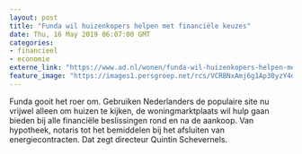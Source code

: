 ```yaml
---
layout: post
title: "Funda wil huizenkopers helpen met financiële keuzes"
date: Thu, 16 May 2019 06:07:00 GMT
categories: 
- financieel 
- economie 
externe_link: "https://www.ad.nl/wonen/funda-wil-huizenkopers-helpen-met-financiele-keuzes~a05be965/"
feature_image: "https://images1.persgroep.net/rcs/VCRBNxAmj6g1Ap30yzY4dWQh0GI/diocontent/147692781/_fitwidth/400/?appId=21791a8992982cd8da851550a453bd7f&quality=0.7"
---
```


Funda gooit het roer om. Gebruiken Nederlanders de populaire site nu vrijwel alleen om huizen te kijken, de woningmarktplaats wil hulp gaan bieden bij alle financiële beslissingen rond en na de aankoop. Van hypotheek, notaris tot het bemiddelen bij het afsluiten van energiecontracten. Dat zegt directeur Quintin Schevernels.

